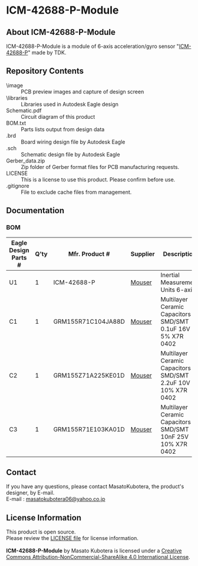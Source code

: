 <html lang="en">
  <head>
    <meta charset="uft-8">
    <meta name="author" content="Masato Kubotera">
  </head>
  <body>
    <h1>ICM-42688-P-Module</h1>
    <h2>About ICM-42688-P-Module</h2>
    <p>
      ICM-42688-P-Module is a module of 6-axis acceleration/gyro sensor "<a href="https://product.tdk.com/en/search/sensor/mortion-inertial/imu/info?part_no=ICM-42688-P">ICM-42688-P</a>" made by TDK.
    </p>
    <h2>Repository Contents</h2>
    <p>
    <dl>
      <dt>\image</dt>
      <dd>PCB preview images and capture of design screen</dd>
      <dt>\libraries</dt>
      <dd>Libraries used in Autodesk Eagle design</dd>
      <dt>Schematic.pdf</dt>
      <dd>Circuit diagram of this product</dd>
      <dt>BOM.txt</dt>
      <dd>Parts lists output from design data</dd>
      <dt>.brd</dt>
      <dd>Board wiring design file by Autodesk Eagle</dd>
      <dt>.sch</dt>
      <dd>Schematic design file by Autodesk Eagle</dd>
      <dt>Gerber_data.zip</dt>
      <dd>Zip folder of Gerber format files for PCB manufacturing requests.</dd>
      <dt>LICENSE</dt>
      <dd>This is a license to use this product. Please confirm before use.</dd>
      <dt>.gitignore</dt>
      <dd>File to exclude cache files from management.</dd>
    </dl>
    </p>
    <h2>Documentation</h2>
      <p>
        <h3>BOM</h3>
          <table>
            <thead>
              <tr>
                <th> Eagle Design Parts # </th>
                <th> Q'ty </th>
                <th> Mfr. Product # </th>
                <th> Supplier </th>
                <th> Description </th>
              </tr>
            </thead>
            <tbody>
              <tr>
                <td>U1</td>
                <td>1</td>
                <td>ICM-42688-P</td>
                <td><a href="https://www.mouser.jp/ProductDetail/410-ICM-42688-P">Mouser</a></td>
                <td>Inertial Measurement Units 6-axis</td>
              </tr>
              <tr>
                <td>C1</td>
                <td>1</td>
                <td>GRM155R71C104JA88D</td>
                <td><a href="https://www.mouser.jp/ProductDetail/81-GRM155R71C104JA8D">Mouser</a></td>
                <td>Multilayer Ceramic Capacitors SMD/SMT 0.1uF 16V 5% X7R 0402</td>
              </tr>
              <tr>
                <td>C2</td>
                <td>1</td>
                <td>GRM155Z71A225KE01D</td>
                <td><a href="https://www.mouser.jp/ProductDetail/81-GRM155Z71A225KE1D">Mouser</a></td>
                <td>Multilayer Ceramic Capacitors SMD/SMT 2.2uF 10V 10% X7R 0402</td>
              </tr>
              <tr>
                <td>C3</td>
                <td>1</td>
                <td>GRM155R71E103KA01D</td>
                <td><a href="https://www.mouser.jp/ProductDetail/81-GRM36X103K25">Mouser</a></td>
                <td>Multilayer Ceramic Capacitors SMD/SMT 10nF 25V 10% X7R 0402</td>
              </tr>
            </tbody>
          </table>
      </p>
    <h2>Contact</h2>
    <p>
    If you have any questions, please contact MasatoKubotera, the product's designer, by E-mail.<br>
    E-mail : <a href="mailto:masatokubotera06@yahoo.co.jp">masatokubotera06@yahoo.co.jp</a>
    </p>
    <h2>License Information</h2>
    <p>
      This product is open source.<br>
      Please review the <a href="/LICENSE">LICENSE file</a> for license information.<br>
      <br>
      <strong>ICM-42688-P-Module</strong> by Masato Kubotera is licensed under a <a href="http://creativecommons.org/licenses/by-nc-sa/4.0/">Creative Commons Attribution-NonCommercial-ShareAlike 4.0 International License</a>.
    </p>    
  </body>
</html>
